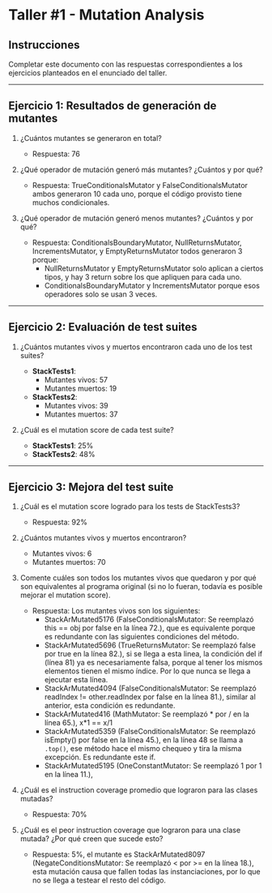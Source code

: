 # Taller #1 - Mutation Analysis

## Instrucciones
Completar este documento con las respuestas correspondientes a los ejercicios planteados en el enunciado del taller.

---

## Ejercicio 1: Resultados de generación de mutantes

1. ¿Cuántos mutantes se generaron en total?
   - Respuesta: 76

2. ¿Qué operador de mutación generó más mutantes? ¿Cuántos y por qué?
   - Respuesta: TrueConditionalsMutator y FalseConditionalsMutator ambos generaron 10 cada uno, porque el código provisto tiene muchos condicionales.

3. ¿Qué operador de mutación generó menos mutantes? ¿Cuántos y por qué?
   - Respuesta: ConditionalsBoundaryMutator, NullReturnsMutator, IncrementsMutator, y EmptyReturnsMutator todos generaron 3 porque:
     - NullReturnsMutator y EmptyReturnsMutator solo aplican a ciertos tipos, y hay 3 return sobre los que apliquen para cada uno.
     - ConditionalsBoundaryMutator y IncrementsMutator porque esos operadores solo se usan 3 veces.

---

## Ejercicio 2: Evaluación de test suites

1. ¿Cuántos mutantes vivos y muertos encontraron cada uno de los test suites?
   - **StackTests1**:
     - Mutantes vivos: 57
     - Mutantes muertos: 19
   - **StackTests2**:
     - Mutantes vivos: 39
     - Mutantes muertos: 37

2. ¿Cuál es el mutation score de cada test suite?
   - **StackTests1**: 25%
   - **StackTests2**: 48%

---

## Ejercicio 3: Mejora del test suite

1. ¿Cuál es el mutation score logrado para los tests de StackTests3?
   - Respuesta: 92%

2. ¿Cuántos mutantes vivos y muertos encontraron?
   - Mutantes vivos: 6
   - Mutantes muertos: 70

3. Comente cuáles son todos los mutantes vivos que quedaron y por qué son equivalentes al programa original (si no lo fueran, todavía es posible mejorar el mutation score).
   - Respuesta: Los mutantes vivos son los siguientes:
     - StackArMutated5176 (FalseConditionalsMutator: Se reemplazó this == obj por false en la línea 72.), que es equivalente porque es redundante con las siguientes condiciones del método.
     - StackArMutated5696 (TrueReturnsMutator: Se reemplazó false por true en la línea 82.), si se llega a esta linea, la condición del if (línea 81) ya es necesariamente falsa, porque al tener los mismos elementos tienen el mismo índice. Por lo que nunca se llega a ejecutar esta línea.
     - StackArMutated4094 (FalseConditionalsMutator: Se reemplazó readIndex != other.readIndex por false en la línea 81.), similar al anterior, esta condición es redundante.  
     - StackArMutated416 (MathMutator: Se reemplazó * por / en la línea 65.), x*1 == x/1 
     - StackArMutated5359 (FalseConditionalsMutator: Se reemplazó isEmpty() por false en la línea 45.), en la línea 48 se llama a `.top()`, ese método hace el mismo chequeo y tira la misma excepción. Es redundante este if.
     - StackArMutated5195 (OneConstantMutator: Se reemplazó 1 por 1 en la línea 11.), 

4. ¿Cuál es el instruction coverage promedio que lograron para las clases mutadas?
   - Respuesta: 70%

5. ¿Cuál es el peor instruction coverage que lograron para una clase mutada? ¿Por qué creen que sucede esto?
   - Respuesta: 5%, el mutante es StackArMutated8097 (NegateConditionsMutator: Se reemplazó < por >= en la línea 18.), esta mutación causa que fallen todas las instanciaciones, por lo que no se llega a testear el resto del código.
